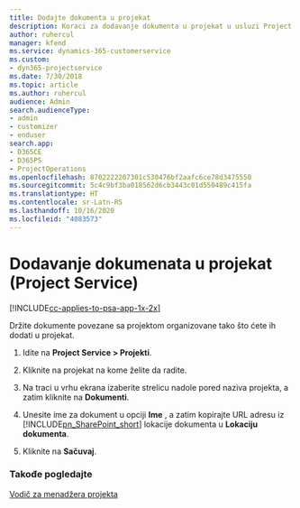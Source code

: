 ```yaml
---
title: Dodajte dokumenta u projekat
description: Koraci za dodavanje dokumenta u projekat u usluzi Project Service
author: ruhercul
manager: kfend
ms.service: dynamics-365-customerservice
ms.custom:
- dyn365-projectservice
ms.date: 7/30/2018
ms.topic: article
ms.author: ruhercul
audience: Admin
search.audienceType:
- admin
- customizer
- enduser
search.app:
- D365CE
- D365PS
- ProjectOperations
ms.openlocfilehash: 8702222207301c530476bf2aafc6ce78d3475550
ms.sourcegitcommit: 5c4c9bf3ba018562d6cb3443c01d550489c415fa
ms.translationtype: HT
ms.contentlocale: sr-Latn-RS
ms.lasthandoff: 10/16/2020
ms.locfileid: "4083573"
---
```

# <a name="add-documents-to-a-project-project-service"></a>Dodavanje dokumenata u projekat (Project Service)

[!INCLUDE[cc-applies-to-psa-app-1x-2x](../includes/cc-applies-to-psa-app-1x-2x.md)]

Držite dokumente povezane sa projektom organizovane tako što ćete ih dodati u projekat.  
  
1. Idite na **Project Service > Projekti**.  
  
2. Kliknite na projekat na kome želite da radite.  
  
3. Na traci u vrhu ekrana izaberite strelicu nadole pored naziva projekta, a zatim kliknite na **Dokumenti**.  
  
4. Unesite ime za dokument u opciji **Ime** , a zatim kopirajte URL adresu iz [!INCLUDE[pn_SharePoint_short](../includes/pn-sharepoint-short.md)] lokacije dokumenta u **Lokaciju dokumenta**.  
  
5. Kliknite na **Sačuvaj**.  
  
### <a name="see-also"></a>Takođe pogledajte  
 [Vodič za menadžera projekta](../psa/project-manager-guide.md)
